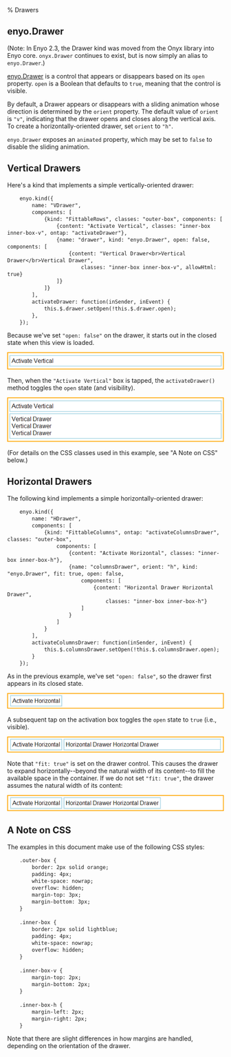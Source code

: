 % Drawers

## enyo.Drawer

(Note: In Enyo 2.3, the Drawer kind was moved from the Onyx library into Enyo
core.  `onyx.Drawer` continues to exist, but is now simply an alias to
`enyo.Drawer`.)

[enyo.Drawer](http://enyojs.com/api/#enyo.Drawer) is a control that appears or
disappears based on its `open` property.  `open` is a Boolean that defaults to
`true`, meaning that the control is visible.

By default, a Drawer appears or disappears with a sliding animation whose
direction is determined by the `orient` property.  The default value of `orient`
is `"v"`, indicating that the drawer opens and closes along the vertical axis.
To create a horizontally-oriented drawer, set `orient` to `"h"`.

`enyo.Drawer` exposes an `animated` property, which may be set to `false` to
disable the sliding animation.

## Vertical Drawers

Here's a kind that implements a simple vertically-oriented drawer:

        enyo.kind({
            name: "VDrawer",
            components: [
                {kind: "FittableRows", classes: "outer-box", components: [
                    {content: "Activate Vertical", classes: "inner-box inner-box-v", ontap: "activateDrawer"},
                    {name: "drawer", kind: "enyo.Drawer", open: false, components: [
                        {content: "Vertical Drawer<br>Vertical Drawer</br>Vertical Drawer",
                            classes: "inner-box inner-box-v", allowHtml: true}
                    ]}
                ]}
            ],
            activateDrawer: function(inSender, inEvent) {
                this.$.drawer.setOpen(!this.$.drawer.open);
            },
        });

Because we've set `"open: false"` on the drawer, it starts out in the closed
state when this view is loaded.

![_Vertical Drawer (Closed)_](../../assets/drawers-1.png)

Then, when the `"Activate Vertical"` box is tapped, the `activateDrawer()`
method toggles the `open` state (and visibility).

![_Vertical Drawer (Open)_](../../assets/drawers-2.png)

(For details on the CSS classes used in this example, see "A Note on CSS" below.)

## Horizontal Drawers

The following kind implements a simple horizontally-oriented drawer:

        enyo.kind({
            name: "HDrawer",
            components: [
                {kind: "FittableColumns", ontap: "activateColumnsDrawer", classes: "outer-box",
                    components: [
                        {content: "Activate Horizontal", classes: "inner-box inner-box-h"},
                        {name: "columnsDrawer", orient: "h", kind: "enyo.Drawer", fit: true, open: false,
                            components: [
                                {content: "Horizontal Drawer Horizontal Drawer",
                                    classes: "inner-box inner-box-h"}
                            ]
                        }
                    ]
                }
            ],
            activateColumnsDrawer: function(inSender, inEvent) {
                this.$.columnsDrawer.setOpen(!this.$.columnsDrawer.open);
            }
        });

As in the previous example, we've set `"open: false"`, so the drawer first
appears in its closed state.

![_Horizontal Drawer (Closed)_](../../assets/drawers-3.png)

A subsequent tap on the activation box toggles the `open` state to `true` (i.e.,
visible).

![_Horizontal Drawer (Open, fit: true)_](../../assets/drawers-4.png)

Note that `"fit: true"` is set on the drawer control.  This causes the drawer to
expand horizontally--beyond the natural width of its content--to fill the
available space in the container.  If we do not set `"fit: true"`, the drawer
assumes the natural width of its content:

![_Horizontal Drawer (Open, Natural Width)_](../../assets/drawers-5.png)

## A Note on CSS

The examples in this document make use of the following CSS styles:

        .outer-box {
            border: 2px solid orange;
            padding: 4px;
            white-space: nowrap;
            overflow: hidden;
            margin-top: 3px;
            margin-bottom: 3px;
        }

        .inner-box {
            border: 2px solid lightblue;
            padding: 4px;
            white-space: nowrap;
            overflow: hidden;
        }

        .inner-box-v {
            margin-top: 2px;
            margin-bottom: 2px;
        }

        .inner-box-h {
            margin-left: 2px;
            margin-right: 2px;
        }

Note that there are slight differences in how margins are handled, depending on
the orientation of the drawer.